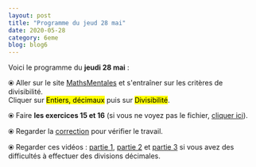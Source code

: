 ```yaml
---
layout: post
title: "Programme du jeud 28 mai"
date: 2020-05-28
category: 6eme
blog: blog6
---
```


Voici le programme du <b>jeudi 28 mai</b> :

⦿ Aller sur le site <a href="http://mathsmentales.net/">MathsMentales</a> et s'entraîner sur les critères de divisibilité.
<br>
Cliquer sur <mark>Entiers, décimaux</mark> puis sur <mark>Divisibilité</mark>. 

⦿ Faire <strong>les exercices 15 et 16</strong> (si vous ne voyez pas le fichier, <a href="/exercices/6eme/6eme_exercices_jeudi_28_mai_2020.pdf">cliquer ici</a>).

<object data="/exercices/6eme/6eme_exercices_jeudi_28_mai_2020.pdf" width="100%" height="500" type='application/pdf'></object>

⦿ Regarder la <a class="correction" href="/exercices/6eme/6eme_exercices_jeudi_28_mai_2020_corrections.pdf">correction</a> pour vérifier le travail.

⦿ Regarder ces vidéos : <a class="video" href="https://youtu.be/RbkDd_p_EVU">partie 1</a>, <a class="video" href="https://youtu.be/kagPFHfG-ZU">partie 2</a> et <a class="video" href="https://youtu.be/CnuDwxwNl9k">partie 3</a> si vous avez des difficultés à effectuer des divisions décimales.
 
